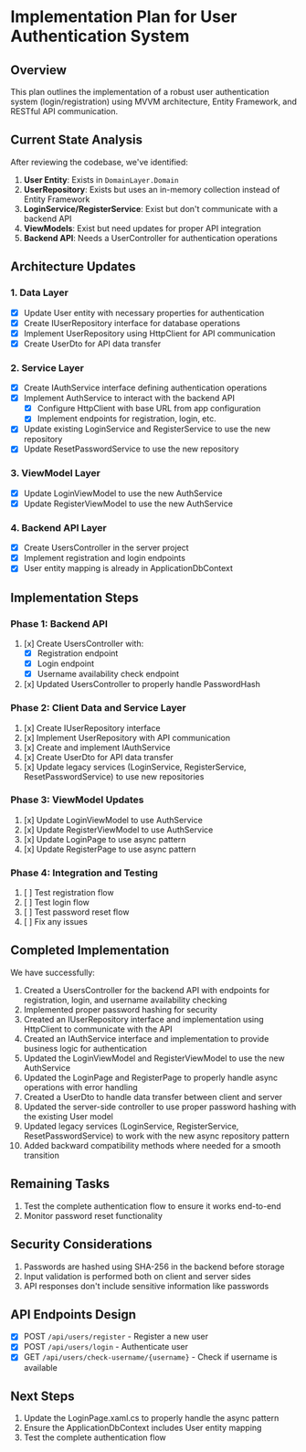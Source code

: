 # Implementation Plan for User Authentication System

## Overview
This plan outlines the implementation of a robust user authentication system (login/registration) using MVVM architecture, Entity Framework, and RESTful API communication.

## Current State Analysis
After reviewing the codebase, we've identified:

1. **User Entity**: Exists in `DomainLayer.Domain`
2. **UserRepository**: Exists but uses an in-memory collection instead of Entity Framework
3. **LoginService/RegisterService**: Exist but don't communicate with a backend API
4. **ViewModels**: Exist but need updates for proper API integration
5. **Backend API**: Needs a UserController for authentication operations

## Architecture Updates

### 1. Data Layer
- [x] Update User entity with necessary properties for authentication
- [x] Create IUserRepository interface for database operations
- [x] Implement UserRepository using HttpClient for API communication
- [x] Create UserDto for API data transfer

### 2. Service Layer
- [x] Create IAuthService interface defining authentication operations
- [x] Implement AuthService to interact with the backend API
  - [x] Configure HttpClient with base URL from app configuration
  - [x] Implement endpoints for registration, login, etc.
- [x] Update existing LoginService and RegisterService to use the new repository
- [x] Update ResetPasswordService to use the new repository

### 3. ViewModel Layer
- [x] Update LoginViewModel to use the new AuthService
- [x] Update RegisterViewModel to use the new AuthService

### 4. Backend API Layer
- [x] Create UsersController in the server project
- [x] Implement registration and login endpoints
- [x] User entity mapping is already in ApplicationDbContext

## Implementation Steps

### Phase 1: Backend API
1. [x] Create UsersController with:
   - [x] Registration endpoint
   - [x] Login endpoint
   - [x] Username availability check endpoint
2. [x] Updated UsersController to properly handle PasswordHash

### Phase 2: Client Data and Service Layer
1. [x] Create IUserRepository interface
2. [x] Implement UserRepository with API communication
3. [x] Create and implement IAuthService
4. [x] Create UserDto for API data transfer
5. [x] Update legacy services (LoginService, RegisterService, ResetPasswordService) to use new repositories

### Phase 3: ViewModel Updates
1. [x] Update LoginViewModel to use AuthService
2. [x] Update RegisterViewModel to use AuthService
3. [x] Update LoginPage to use async pattern
4. [x] Update RegisterPage to use async pattern

### Phase 4: Integration and Testing
1. [ ] Test registration flow
2. [ ] Test login flow
3. [ ] Test password reset flow
4. [ ] Fix any issues

## Completed Implementation

We have successfully:
1. Created a UsersController for the backend API with endpoints for registration, login, and username availability checking
2. Implemented proper password hashing for security
3. Created an IUserRepository interface and implementation using HttpClient to communicate with the API
4. Created an IAuthService interface and implementation to provide business logic for authentication
5. Updated the LoginViewModel and RegisterViewModel to use the new AuthService
6. Updated the LoginPage and RegisterPage to properly handle async operations with error handling
7. Created a UserDto to handle data transfer between client and server
8. Updated the server-side controller to use proper password hashing with the existing User model
9. Updated legacy services (LoginService, RegisterService, ResetPasswordService) to work with the new async repository pattern
10. Added backward compatibility methods where needed for a smooth transition

## Remaining Tasks
1. Test the complete authentication flow to ensure it works end-to-end
2. Monitor password reset functionality

## Security Considerations
1. Passwords are hashed using SHA-256 in the backend before storage
2. Input validation is performed both on client and server sides
3. API responses don't include sensitive information like passwords

## API Endpoints Design
- [x] POST `/api/users/register` - Register a new user
- [x] POST `/api/users/login` - Authenticate user
- [x] GET `/api/users/check-username/{username}` - Check if username is available

## Next Steps
1. Update the LoginPage.xaml.cs to properly handle the async pattern
2. Ensure the ApplicationDbContext includes User entity mapping
3. Test the complete authentication flow 